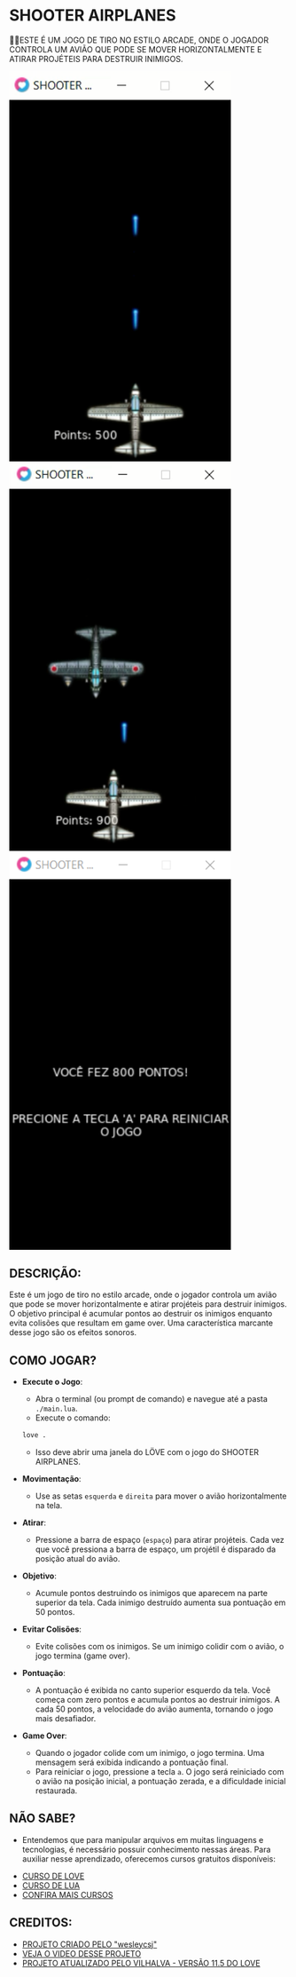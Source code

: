 # SHOOTER AIRPLANES
👨‍💻ESTE É UM JOGO DE TIRO NO ESTILO ARCADE, ONDE O JOGADOR CONTROLA UM AVIÃO QUE PODE SE MOVER HORIZONTALMENTE E ATIRAR PROJÉTEIS PARA DESTRUIR INIMIGOS.

<img src="./IMAGENS/FOTO_1.png" align="center" width="400"> <br>
<img src="./IMAGENS/FOTO_2.png" align="center" width="400"> <br>
<img src="./IMAGENS/FOTO_3.png" align="center" width="400"> <br>

## DESCRIÇÃO:
Este é um jogo de tiro no estilo arcade, onde o jogador controla um avião que pode se mover horizontalmente e atirar projéteis para destruir inimigos. O objetivo principal é acumular pontos ao destruir os inimigos enquanto evita colisões que resultam em game over. Uma característica marcante desse jogo são os efeitos sonoros.

## COMO JOGAR?
- **Execute o Jogo**: 
  - Abra o terminal (ou prompt de comando) e navegue até a pasta `./main.lua`.
  - Execute o comando:

   ```bash
   love .
   ```

  - Isso deve abrir uma janela do LÖVE com o jogo do SHOOTER AIRPLANES.

- **Movimentação**:
  - Use as setas `esquerda` e `direita` para mover o avião horizontalmente na tela.
  
- **Atirar**:
  - Pressione a barra de espaço (`espaço`) para atirar projéteis. Cada vez que você pressiona a barra de espaço, um projétil é disparado da posição atual do avião.

- **Objetivo**:
  - Acumule pontos destruindo os inimigos que aparecem na parte superior da tela. Cada inimigo destruído aumenta sua pontuação em 50 pontos.

- **Evitar Colisões**:
  - Evite colisões com os inimigos. Se um inimigo colidir com o avião, o jogo termina (game over).

- **Pontuação**:
  - A pontuação é exibida no canto superior esquerdo da tela. Você começa com zero pontos e acumula pontos ao destruir inimigos. A cada 50 pontos, a velocidade do avião aumenta, tornando o jogo mais desafiador.

- **Game Over**:
  - Quando o jogador colide com um inimigo, o jogo termina. Uma mensagem será exibida indicando a pontuação final.
  - Para reiniciar o jogo, pressione a tecla `a`. O jogo será reiniciado com o avião na posição inicial, a pontuação zerada, e a dificuldade inicial restaurada.

## NÃO SABE?
- Entendemos que para manipular arquivos em muitas linguagens e tecnologias, é necessário possuir conhecimento nessas áreas. Para auxiliar nesse aprendizado, oferecemos cursos gratuitos disponíveis:
* [CURSO DE LOVE](https://github.com/VILHALVA/CURSO-DE-LOVE)
* [CURSO DE LUA](https://github.com/VILHALVA/CURSO-DE-LUA)
* [CONFIRA MAIS CURSOS](https://github.com/VILHALVA?tab=repositories&q=+topic:CURSO)

## CREDITOS:
- [PROJETO CRIADO PELO "wesleycsj"](https://github.com/wesleycsj/ShooterAirplanes)
- [VEJA O VIDEO DESSE PROJETO](https://youtu.be/v_B9D12DxDM?si=plpsWqQqMzxBd1nW)
- [PROJETO ATUALIZADO PELO VILHALVA - VERSÃO 11.5 DO LOVE](https://github.com/VILHALVA)
